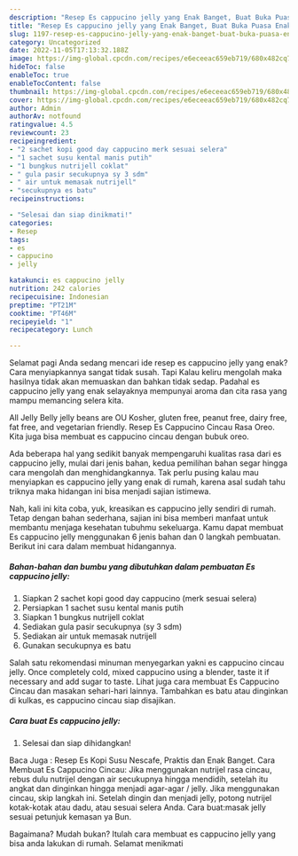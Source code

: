 ```yaml
---
description: "Resep Es cappucino jelly yang Enak Banget, Buat Buka Puasa Enak"
title: "Resep Es cappucino jelly yang Enak Banget, Buat Buka Puasa Enak"
slug: 1197-resep-es-cappucino-jelly-yang-enak-banget-buat-buka-puasa-enak
category: Uncategorized
date: 2022-11-05T17:13:32.188Z
image: https://img-global.cpcdn.com/recipes/e6eceeac659eb719/680x482cq70/es-cappucino-jelly-foto-resep-utama.jpg
hideToc: false
enableToc: true
enableTocContent: false
thumbnail: https://img-global.cpcdn.com/recipes/e6eceeac659eb719/680x482cq70/es-cappucino-jelly-foto-resep-utama.jpg
cover: https://img-global.cpcdn.com/recipes/e6eceeac659eb719/680x482cq70/es-cappucino-jelly-foto-resep-utama.jpg
author: Admin
authorAv: notfound
ratingvalue: 4.5
reviewcount: 23
recipeingredient:
- "2 sachet kopi good day cappucino merk sesuai selera"
- "1 sachet susu kental manis putih"
- "1 bungkus nutrijell coklat"
- " gula pasir secukupnya sy 3 sdm"
- " air untuk memasak nutrijell"
- "secukupnya es batu"
recipeinstructions:

- "Selesai dan siap dinikmati!"
categories:
- Resep
tags:
- es
- cappucino
- jelly

katakunci: es cappucino jelly 
nutrition: 242 calories
recipecuisine: Indonesian
preptime: "PT21M"
cooktime: "PT46M"
recipeyield: "1"
recipecategory: Lunch

---
```



Selamat pagi Anda sedang mencari ide resep es cappucino jelly yang enak? Cara menyiapkannya sangat tidak susah. Tapi Kalau keliru mengolah maka hasilnya tidak akan memuaskan dan bahkan tidak sedap. Padahal es cappucino jelly yang enak selayaknya mempunyai aroma dan cita rasa yang mampu memancing selera kita.


All Jelly Belly jelly beans are OU Kosher, gluten free, peanut free, dairy free, fat free, and vegetarian friendly. Resep Es Cappucino Cincau Rasa Oreo. Kita juga bisa membuat es cappucino cincau dengan bubuk oreo.

Ada beberapa hal yang sedikit banyak mempengaruhi kualitas rasa dari es cappucino jelly, mulai dari jenis bahan, kedua pemilihan bahan segar hingga cara mengolah dan menghidangkannya. Tak perlu pusing kalau mau menyiapkan es cappucino jelly yang enak di rumah, karena asal sudah tahu triknya maka hidangan ini bisa menjadi sajian istimewa.


Nah, kali ini kita coba, yuk, kreasikan es cappucino jelly sendiri di rumah. Tetap dengan bahan sederhana, sajian ini bisa memberi manfaat untuk membantu menjaga kesehatan tubuhmu sekeluarga. Kamu dapat membuat Es cappucino jelly menggunakan 6 jenis bahan dan 0 langkah pembuatan. Berikut ini cara dalam membuat hidangannya.

<!--inarticleads1-->

##### Bahan-bahan dan bumbu yang dibutuhkan dalam pembuatan Es cappucino jelly:

1. Siapkan 2 sachet kopi good day cappucino (merk sesuai selera)
1. Persiapkan 1 sachet susu kental manis putih
1. Siapkan 1 bungkus nutrijell coklat
1. Sediakan  gula pasir secukupnya (sy 3 sdm)
1. Sediakan  air untuk memasak nutrijell
1. Gunakan secukupnya es batu


Salah satu rekomendasi minuman menyegarkan yakni es cappucino cincau jelly. Once completely cold, mixed cappucino using a blender, taste it if necessary and add sugar to taste. Lihat juga cara membuat Es Cappucino Cincau dan masakan sehari-hari lainnya. Tambahkan es batu atau dinginkan di kulkas, es cappucino cincau siap disajikan. 

<!--inarticleads2-->

##### Cara buat Es cappucino jelly:


1. Selesai dan siap dihidangkan!

Baca Juga : Resep Es Kopi Susu Nescafe, Praktis dan Enak Banget. Cara Membuat Es Cappucino Cincau: Jika menggunakan nutrijel rasa cincau, rebus dulu nutrijel dengan air secukupnya hingga mendidih, setelah itu angkat dan dinginkan hingga menjadi agar-agar / jelly. Jika menggunakan cincau, skip langkah ini. Setelah dingin dan menjadi jelly, potong nutrijel kotak-kotak atau dadu, atau sesuai selera Anda. Cara buat:masak jelly sesuai petunjuk kemasan ya Bun. 

Bagaimana? Mudah bukan? Itulah cara membuat es cappucino jelly yang bisa anda lakukan di rumah. Selamat menikmati
